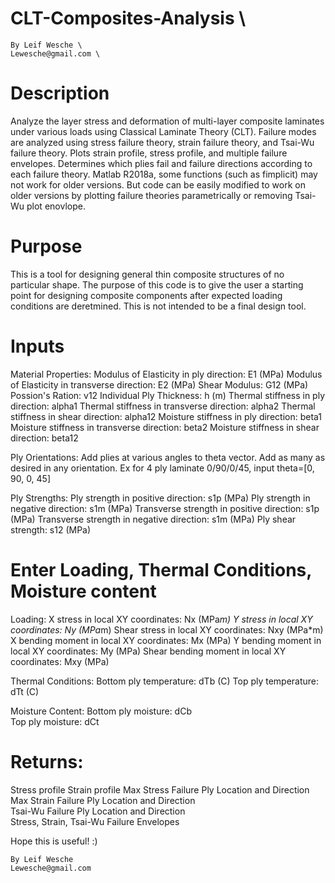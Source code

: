 # CLT-Composites-Analysis \
    By Leif Wesche \
    Lewesche@gmail.com \


# Description
Analyze the layer stress and deformation of multi-layer composite laminates under various loads using Classical Laminate Theory (CLT).
Failure modes are analyzed using stress failure theory, strain failure theory, and Tsai-Wu failure theory. 
Plots strain profile, stress profile, and multiple failure envelopes. 
Determines which plies fail and failure directions according to each failure theory. 
Matlab R2018a, some functions (such as fimplicit) may not work for older versions. But code can be easily modified to work on older versions by plotting failure theories parametrically or removing Tsai-Wu plot enovlope. 

# Purpose
This is a tool for designing general thin composite structures of no particular shape. The purpose of this code is to give the user a starting point for designing composite components after expected loading conditions are deretmined. This is not intended to be a final design tool. 


# Inputs
Material Properties:  Modulus of Elasticity in ply direction: E1 (MPa)
                      Modulus of Elasticity in transverse direction: E2 (MPa)
                      Shear Modulus: G12 (MPa)
                      Possion's Ration: v12
                      Individual Ply Thickness: h (m)
                      Thermal stiffness in ply direction: alpha1
                      Thermal stiffness in transverse direction: alpha2
                      Thermal stiffness in shear direction: alpha12
                      Moisture stiffness in ply direction: beta1
                      Moisture stiffness in transverse direction: beta2
                      Moisture stiffness in shear direction: beta12   
                      
Ply Orientations: Add plies at various angles to theta vector. Add as many as desired in any orientation.
                      Ex for 4 ply laminate 0/90/0/45, input theta=[0, 90, 0, 45]

Ply Strengths:  Ply strength in positive direction: s1p (MPa)
                Ply strength in negative direction: s1m (MPa)
                Transverse strength in positive direction: s1p (MPa)
                Transverse strength in negative direction: s1m (MPa)
                Ply shear strength: s12 (MPa)
      
# Enter Loading, Thermal Conditions, Moisture content
Loading:  X stress in local XY coordinates: Nx (MPa*m)
          Y stress in local XY coordinates: Ny (MPa*m)
          Shear stress in local XY coordinates: Nxy (MPa*m)
          X bending moment in local XY coordinates: Mx (MPa)
          Y bending moment in local XY coordinates: My (MPa)
          Shear bending moment in local XY coordinates: Mxy (MPa)
          
Thermal Conditions:   Bottom ply temperature: dTb (C) 
                      Top ply temperature: dTt (C)
          
Moisture Content:   Bottom ply moisture: dCb  
                    Top ply moisture: dCt          
                    
# Returns: 
 Stress profile
 Strain profile 
 Max Stress Failure Ply Location and Direction                   
 Max Strain Failure Ply Location and Direction   
 Tsai-Wu Failure Ply Location and Direction   
 Stress, Strain, Tsai-Wu Failure Envelopes                    
                    
Hope this is useful! :)                    
                    
    By Leif Wesche
    Lewesche@gmail.com
    
    
    
    
